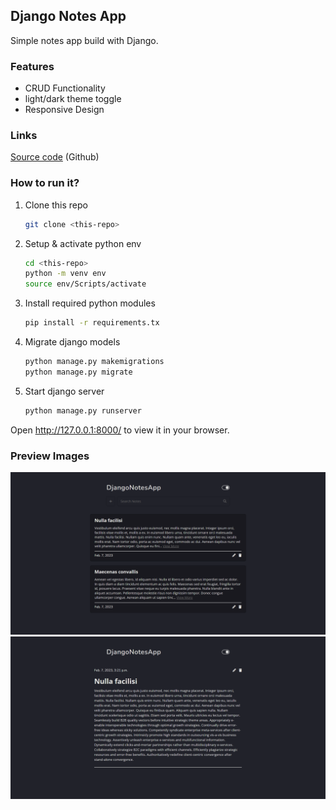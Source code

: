 ## Django Notes App

Simple notes app build with Django.

### Features

- CRUD Functionality
- light/dark theme toggle
- Responsive Design

### Links

[Source code](https://github.com/sam4web/django-notes-app) (Github)

### How to run it?

1. Clone this repo
   ```bash
   git clone <this-repo>
   ```
2. Setup & activate python env
   ```bash
   cd <this-repo>
   python -m venv env
   source env/Scripts/activate
   ```
3. Install required python modules
   ```bash
   pip install -r requirements.tx
   ```
4. Migrate django models
   ```bash
   python manage.py makemigrations
   python manage.py migrate
   ```
5. Start django server

   ```bash
   python manage.py runserver
   ```

Open http://127.0.0.1:8000/ to view it in your browser.

### Preview Images

![preview-image](./preview-01.png)
![preview-image](./preview-02.png)
